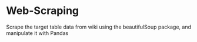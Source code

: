 # Web-Scraping

Scrape the target table data from wiki using the beautifulSoup package, and manipulate it with Pandas
